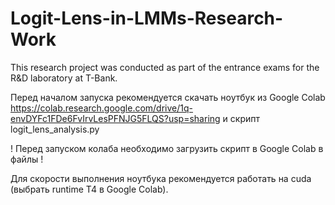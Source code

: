 # Logit-Lens-in-LMMs-Research-Work
This research project was conducted as part of the entrance exams for the R&amp;D laboratory at T-Bank.

Перед началом запуска рекомендуется скачать ноутбук из Google Colab https://colab.research.google.com/drive/1q-envDYFc1FDe6FvIrvLesPFNJG5FLQS?usp=sharing и скрипт logit_lens_analysis.py

! Перед запуском колаба необходимо загрузить скрипт в Google Colab в файлы ! 

Для скорости выполнения ноутбука рекомендуется работать на cuda (выбрать runtime T4 в Google Colab).
